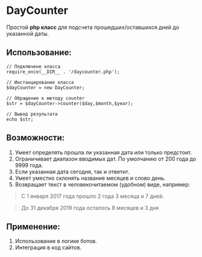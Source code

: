 # DayCounter

Простой **php класс** для подсчета прошедших/оставшихся дней до указанной даты.

## Использование:
```
// Подключене класса
require_once(__DIR__ . '/daycounter.php');

// Инстанцирование класса
$dayCounter = new DayCounter;

// Обращение к методу counter
$str = $dayCounter->counter($day,$month,$year);

// Вывод результата
echo $str;
```

## Возможности:
1. Умеет определять прошла ли указанная дата или только предстоит.
2. Ограничивает диапазон вводимых дат. По умолчанию от 200 года до 9999 года.
3. Если указанная дата сегодня, так и ответит.
4. Умеет уместно склонять название месяцев и слово день.
5. Возвращает текст в человекочитаемом (удобном) виде, например: 
> С 1 января 2017 года прошло 2 года 3 месяца и 7 дней.

> До 31 декабря 2019 года осталось 8 месяцев и 3 дня

## Применение:
1. Использование в логике ботов.
2. Интеграция в код сайтов.